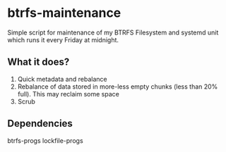# btrfs-maintenance

Simple script for maintenance of my BTRFS Filesystem and systemd unit which runs it every Friday at midnight.

## What it does?
1. Quick metadata and rebalance
2. Rebalance of data stored in more-less empty chunks (less than 20% full). This may reclaim some space
3. Scrub

## Dependencies
btrfs-progs
lockfile-progs
